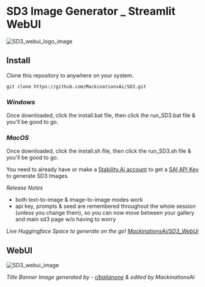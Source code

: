 # SD3 Image Generator _ Streamlit WebUI

![SD3_webui_logo_image](https://github.com/MackinationsAi/SD3/assets/133395980/fc3058cc-aa70-45ad-9376-5089dc9808aa)

## Install

Clone this repository to anywhere on your system.

    git clone https://github.com/MackinationsAi/SD3.git

### *Windows*

Once downloaded, click the install.bat file, then click the run_SD3.bat file & you'll be good to go.

### *MacOS*

Once downloaded, click the install.sh file, then click the run_SD3.sh file & you'll be good to go.

You need to already have or make a [Stability.Ai account](https://platform.stability.ai/) to get a [SAI API Key](https://platform.stability.ai/account/keys) to generate SD3 Images.

*Release Notes*
- both text-to-image & image-to-image modes work
- api key, prompts & seed are remembered throughout the whole session (unless you change them), so you can now move between your gallery and main sd3 page w/o having to worry

*Live Huggingface Space to generate on the go! [MackinationsAi/SD3_WebUi](https://huggingface.co/spaces/MackinationsAi/SD3_WebUi)*

## WebUI

![SD3_webui_image](https://github.com/MackinationsAi/SD3/assets/133395980/f327aef6-2e61-46e7-8d34-7ea02331df79)

*Title Banner Image generated by  -  [r/balianone](https://www.reddit.com/r/StableDiffusion/comments/1ax9ifz/creating_easy_stable_diffusion_3_sd3_image_with/) & edited by MackinationsAi*
